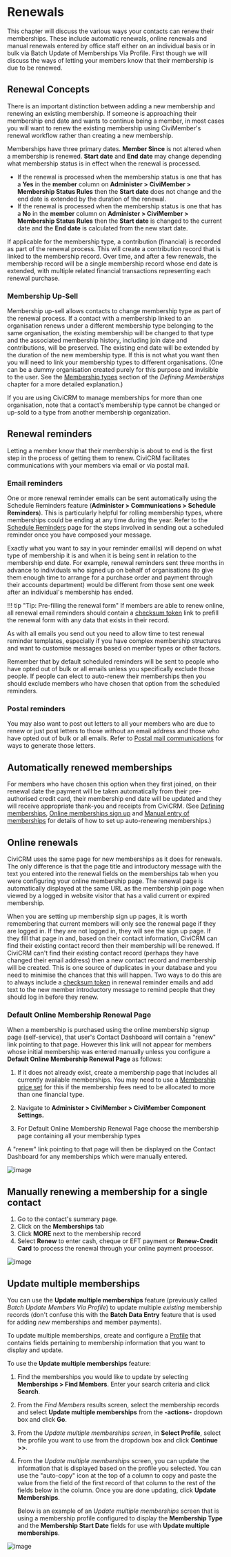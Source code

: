 # Renewals

This chapter will discuss the various ways your contacts can renew their
memberships. These include automatic renewals, online renewals and
manual renewals entered by office staff either on an individual basis or
in bulk via Batch Update of Memberships Via Profile. First though we
will discuss the ways of letting your members know that their membership
is due to be renewed.

## Renewal Concepts

There is an important distinction between adding a new membership and
renewing an existing membership. If someone is approaching their
membership end date and wants to continue being a member, in most cases
you will want to renew the existing membership using CiviMember's
renewal workflow rather than creating a new membership.

Memberships have three primary dates. **Member Since** is not altered
when a membership is renewed. **Start date** and **End date** may change
depending what membership status is in effect when the renewal is
processed.

-   If the renewal is processed when the membership status is one that
    has a **Yes** in the **member** column on **Administer > CiviMember > Membership Status Rules** then the **Start date** does not change
    and the end date is extended by the duration of the renewal.
-   If the renewal is processed when the membership status is one that
    has a **No** in the **member** column on **Administer > CiviMember > Membership Status Rules** then the **Start date** is changed to
    the current date and the **End date** is calculated from the new
    start date.

If applicable for the membership type, a contribution (financial) is
recorded as part of the renewal process. This will create a contribution
record that is linked to the membership record. Over time, and after a
few renewals, the membership record will be a single membership record
whose end date is extended, with multiple related financial transactions
representing each renewal purchase.

### Membership Up-Sell

Membership up-sell allows contacts to change membership type as part of
the renewal process. If a contact with a membership linked to an
organisation renews under a different membership type belonging to the
same organisation, the existing membership will be changed to that type
and the associated membership history, including join date and
contributions, will be preserved. The existing end date will be extended
by the duration of the new membership type. If this is not what you want
then you will need to link your membership types to different
organisations. (One can be a dummy organisation created purely for this
purpose and invisible to the user. See the
[Membership types](defining-memberships.md#membership-types)
section of the *Defining Memberships* chapter
for a more detailed explanation.)

If you are using CiviCRM to manage memberships for more than one
organisation, note that a contact's membership type cannot be changed or
up-sold to a type from another membership organization.

## Renewal reminders

Letting a member know that their membership is about to end is the first
step in the process of getting them to renew. CiviCRM facilitates
communications with your members via email or via postal mail.

### Email reminders

One or more renewal reminder emails can be sent automatically using the
Schedule Reminders feature (**Administer > Communications > Schedule
Reminders**). This is particularly helpful for rolling membership types,
where memberships could be ending at any time during the year. Refer to
the [Schedule Reminders](../email/scheduled-reminders.md) page for the steps involved in sending
out a scheduled reminder once you have composed your message.

Exactly what you want to say in your reminder email(s) will depend on
what type of membership it is and when it is being sent in relation to
the membership end date. For example, renewal reminders sent three
months in advance to individuals who signed up on behalf of
organisations (to give them enough time to arrange for a purchase order
and payment through their accounts department) would be different from
those sent one week after an individual's membership has ended.

!!! tip "Tip: Pre-filling the renewal form"
    If members are able to renew online, all renewal email reminders should contain a [checksum token](../common-workflows/tokens-and-mail-merge.md#checksum) link to prefill the renewal form with any data that exists in their record.

As with all emails you send out you need to allow time to test renewal
reminder templates, especially if you have complex membership structures
and want to customise messages based on member types or other factors.

Remember that by default scheduled reminders will be sent to people who
have opted out of bulk or all emails unless you specifically exclude
those people. If people can elect to auto-renew their memberships then
you should exclude members who have chosen that option from the
scheduled reminders.

### Postal reminders

You may also want to post out letters to all your members who are due to
renew or just post letters to those without an email address and those
who have opted out of bulk or all emails. Refer to [Postal mail
communications](../common-workflows/postal-mail-communications.md) for ways to generate
those letters.

## Automatically renewed memberships

For members who have chosen this option when they first joined, on their
renewal date the payment will be taken automatically from their
pre-authorised credit card, their membership end date will be updated
and they will receive appropriate thank-you and receipts from CiviCRM.
(See [Defining memberships](defining-memberships.md), [Online memberships sign up](online-membership-sign-up.md) and
[Manual entry of memberships](manual-entry-of-memberships.md) for details of how to set up auto-renewing
memberships.)

## Online renewals

CiviCRM uses the same page for new memberships as it does for renewals.
The only difference is that the page title and introductory message with
the text you entered into the renewal fields on the memberships tab
when you were configuring your online membership page. The renewal page
is automatically displayed at the same URL as the membership join page
when viewed by a logged in website visitor that has a valid current or
expired membership.

When you are setting up membership sign up pages, it is worth
remembering that current members will only see the renewal page if they
are logged in. If they are not logged in, they will see the sign up
page. If they fill that page in and, based on their contact information,
CiviCRM can find their existing contact record then their membership
will be renewed. If CiviCRM can't find their existing contact record
(perhaps they have changed their email address) then a new contact
record and membership will be created. This is one source of duplicates
in your database and you need to minimise the chances that this will
happen. Two ways to do this are to always include a [checksum token](../common-workflows/tokens-and-mail-merge.md#checksum) in
renewal reminder emails and add text to the new member introductory
message to remind people that they should log in before they renew.


### Default Online Membership Renewal Page

When a membership is purchased using the online membership signup page
(self-service), that user's Contact Dashboard will contain a "renew"
link pointing to that page. However this link will not appear for
members whose initial membership was entered manually unless you
configure a **Default Online Membership Renewal Page** as follows:

1.  If it does not already exist, create a membership page that includes
    all currently available memberships. You may need to use a [Membership price set](membership-price-sets.md) for this if the membership fees need to be allocated to more
    than one financial type.

2.  Navigate to **Administer > CiviMember > CiviMember Component
    Settings.**
3.  For Default Online Membership Renewal Page choose the membership
    page containing all your membership types

A "renew" link pointing to that page will then be displayed on the
Contact Dashboard for any memberships which were manually entered.

![image](../img/z_sprint14_renewalpage.png)

## Manually renewing a membership for a single contact

1.  Go to the contact's summary page.
2.  Click on the **Memberships** tab
3.  Click **MORE** next to the membership record
4.  Select **Renew** to enter cash, cheque or EFT payment
    or **Renew-Credit Card** to process the renewal through your online
    payment processor.

![image](../img/z_sprint14_renewmembership_1.png)

## Update multiple memberships

You can use the **Update multiple memberships** feature (previously called *Batch Update Members Via Profile*) to update
multiple *existing* membership records (don't confuse this with the
**Batch Data Entry** feature that is used for adding *new* memberships
and member payments).

To update multiple memberships, create and
configure a [Profile](../organising-your-data/profiles.md) that contains fields
pertaining to membership information that you want to display and update.

To use the **Update multiple memberships** feature:

1.  Find the memberships you would like to update by selecting
    **Memberships > Find Members**. Enter your search criteria and
    click **Search**.
2.  From the *Find Members* results screen, select the membership records
    and select **Update multiple memberships** from the
    **-actions-** dropdown box and click **Go**.
3.  From the *Update multiple memberships screen*, in **Select
    Profile**, select the profile you want to use from the dropdown box
    and click **Continue >>**.
4.  From the *Update multiple memberships* screen, you can update the
    information that is displayed based on the profile you selected.
    You can use the "auto-copy" icon at the top of a column to copy and
    paste the value from the field of the first record of that column to
    the rest of the fields below in the column. Once you are done
    updating, click **Update Memberships**.

    Below is an example of an *Update multiple memberships* screen that is using
    a membership profile configured to display the **Membership Type** and
    the **Membership Start Date** fields for use with **Update multiple memberships**.

![image](../img/Memberships-Everydaytasks-batchupdateviaprofile-batchupdateformembers.png)
